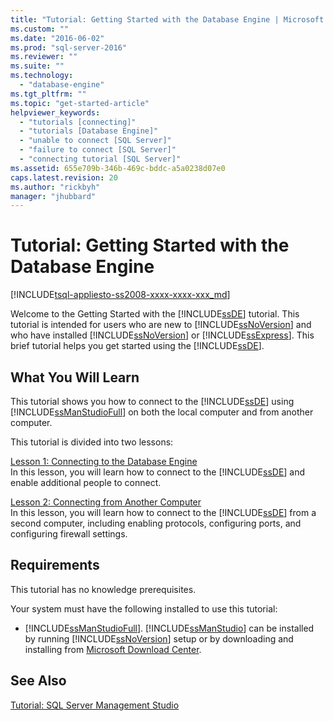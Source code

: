 ```yaml
---
title: "Tutorial: Getting Started with the Database Engine | Microsoft Docs"
ms.custom: ""
ms.date: "2016-06-02"
ms.prod: "sql-server-2016"
ms.reviewer: ""
ms.suite: ""
ms.technology: 
  - "database-engine"
ms.tgt_pltfrm: ""
ms.topic: "get-started-article"
helpviewer_keywords: 
  - "tutorials [connecting]"
  - "tutorials [Database Engine]"
  - "unable to connect [SQL Server]"
  - "failure to connect [SQL Server]"
  - "connecting tutorial [SQL Server]"
ms.assetid: 655e709b-346b-469c-bddc-a5a0238d07e0
caps.latest.revision: 20
ms.author: "rickbyh"
manager: "jhubbard"
---
```

# Tutorial: Getting Started with the Database Engine
[!INCLUDE[tsql-appliesto-ss2008-xxxx-xxxx-xxx_md](../../a9retired/includes/tsql-appliesto-ss2008-xxxx-xxxx-xxx-md.md)]

Welcome to the Getting Started with the [!INCLUDE[ssDE](../../a9notintoc/includes/ssde-md.md)] tutorial. This tutorial is intended for users who are new to [!INCLUDE[ssNoVersion](../../a9notintoc/includes/ssnoversion-md.md)] and who have installed [!INCLUDE[ssNoVersion](../../a9notintoc/includes/ssnoversion-md.md)] or [!INCLUDE[ssExpress](../../a9notintoc/includes/ssexpress-md.md)]. This brief tutorial helps you get started using the [!INCLUDE[ssDE](../../a9notintoc/includes/ssde-md.md)].  
  
## What You Will Learn  
This tutorial shows you how to connect to the [!INCLUDE[ssDE](../../a9notintoc/includes/ssde-md.md)] using [!INCLUDE[ssManStudioFull](../../a9notintoc/includes/ssmanstudiofull-md.md)] on both the local computer and from another computer.  
  
This tutorial is divided into two lessons:  
  
[Lesson 1: Connecting to the Database Engine](../../relational-databases/tutorials/lesson-1-connecting-to-the-database-engine.md)  
In this lesson, you will learn how to connect to the [!INCLUDE[ssDE](../../a9notintoc/includes/ssde-md.md)] and enable additional people to connect.  
  
[Lesson 2: Connecting from Another Computer](../../relational-databases/tutorials/lesson-2-connecting-from-another-computer.md)  
In this lesson, you will learn how to connect to the [!INCLUDE[ssDE](../../a9notintoc/includes/ssde-md.md)] from a second computer, including enabling protocols, configuring ports, and configuring firewall settings.  
  
## Requirements  
This tutorial has no knowledge prerequisites.  
  
Your system must have the following installed to use this tutorial:  
  
-   [!INCLUDE[ssManStudioFull](../../a9notintoc/includes/ssmanstudiofull-md.md)]. [!INCLUDE[ssManStudio](../../a9notintoc/includes/ssmanstudio-md.md)] can be installed by running [!INCLUDE[ssNoVersion](../../a9notintoc/includes/ssnoversion-md.md)] setup or by downloading and installing from [Microsoft Download Center](http://go.microsoft.com/fwlink/?LinkId=144346).  
  
## See Also  
[Tutorial: SQL Server Management Studio](../../tools/sql-server-management-studio/tutorials/tutorial-sql-server-management-studio.md)  
  
  
  
